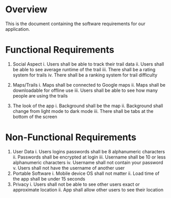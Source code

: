 # Overview

This is the document containing the software requirements for our application.

# Functional Requirements
1. Social Aspect
  i. Users shall be able to track their trail data
  ii. Users shall be able to see average runtime of the trail
  iii. There shall be a rating system for trails
  iv. There shall be a ranking system for trail difficulty
  
2. Maps/Trails
  i. Maps shall be connected to Google maps
  ii. Maps shall be downloadable for offline use
  iii. Users shall be able to see how many people are using the trails
  
3. The look of the app
  i. Background shall be the map
  ii. Background shall change from light mode to dark mode
  iii. There shall be tabs at the bottom of the screen

# Non-Functional Requirements
1. User Data
  i. Users logins passwords shall be 8 alphanumeric characters
  ii. Passwords shall be encrypted at login
  iii. Username shall be 10 or less alphanumeric characters
  iv. Username shall not contain your password
  v. Users shall not have the username of another user
2. Portable Software
  i. Mobile device OS shall not matter
  ii. Load time of the app shall be under 15 seconds 
3. Privacy
  i. Users shall not be able to see other users exact or approximate location
  ii. App shall allow other users to see their location
